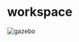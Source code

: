 # workspace

![gazebo](https://user-images.githubusercontent.com/48291391/60262766-f5f85400-98ac-11e9-92ca-b4ddf6c04cff.png)
